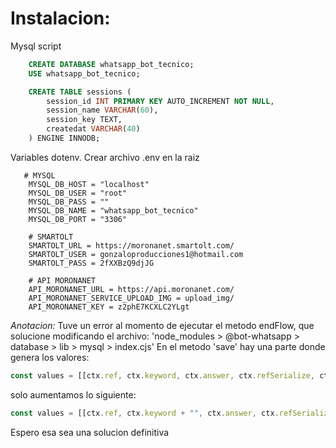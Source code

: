 # Instalacion:

Mysql script

```sql
    CREATE DATABASE whatsapp_bot_tecnico;
    USE whatsapp_bot_tecnico;

    CREATE TABLE sessions (
        session_id INT PRIMARY KEY AUTO_INCREMENT NOT NULL,
        session_name VARCHAR(60),
        session_key TEXT,
        createdat VARCHAR(40)
    ) ENGINE INNODB;
```

Variables dotenv. Crear archivo .env en la raiz

```enviroment
   # MYSQL
    MYSQL_DB_HOST = "localhost"
    MYSQL_DB_USER = "root"
    MYSQL_DB_PASS = ""
    MYSQL_DB_NAME = "whatsapp_bot_tecnico"
    MYSQL_DB_PORT = "3306"

    # SMARTOLT
    SMARTOLT_URL = https://moronanet.smartolt.com/
    SMARTOLT_USER = gonzaloproducciones1@hotmail.com
    SMARTOLT_PASS = 2fXXBzQ9djJG

    # API MORONANET
    API_MORONANET_URL = https://api.moronanet.com/
    API_MORONANET_SERVICE_UPLOAD_IMG = upload_img/
    API_MORONANET_KEY = z2phE7KCXLC2YLgt
```

_Anotacion:_
Tuve un error al momento de ejecutar el metodo endFlow, que solucione modificando el archivo: 'node_modules > @bot-whatsapp > database > lib > mysql > index.cjs'
En el metodo 'save' hay una parte donde genera los valores:

```cjs
const values = [[ctx.ref, ctx.keyword, ctx.answer, ctx.refSerialize, ctx.from, JSON.stringify(ctx.options)]];
```

solo aumentamos lo siguiente:

```cjs
const values = [[ctx.ref, ctx.keyword + "", ctx.answer, ctx.refSerialize, ctx.from, JSON.stringify(ctx.options)]];
```

Espero esa sea una solucion definitiva
